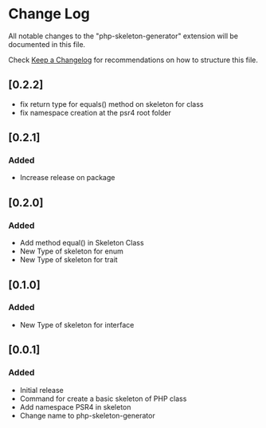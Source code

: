 # Change Log

All notable changes to the "php-skeleton-generator" extension will be documented in this file.

Check [Keep a Changelog](http://keepachangelog.com/) for recommendations on how to structure this file.


## [0.2.2]
- fix return type for equals() method on skeleton for class
- fix namespace creation at the psr4 root folder

## [0.2.1]

### Added 
- Increase release on package

## [0.2.0]

### Added 
- Add method equal() in Skeleton Class
- New Type of skeleton for enum
- New Type of skeleton for trait

## [0.1.0]

### Added 
- New Type of skeleton for interface

## [0.0.1]

### Added 
- Initial release
- Command for create a basic skeleton of PHP class
- Add namespace PSR4 in skeleton
- Change name to php-skeleton-generator
